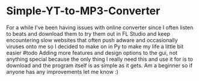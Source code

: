 # Simple-YT-to-MP3-Converter
For a while I've been having issues with online converter since I often listen to beats and download them to try them out in FL Studio and keep encountering slow websites that often push adware and occasionally viruses onto me so I decided to make on in Py to make my life a little bit easier
#todo Adding more features and design options to the gui, not anything special because the only thing I really need this and use it for is to download and the program itself is as simple as it gets. Am a beginner so if anyone has any improvements let me know :)
